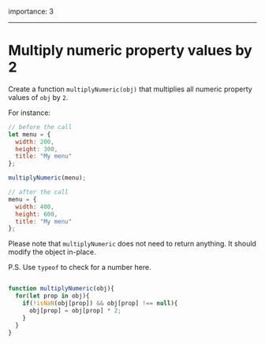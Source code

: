 importance: 3

---

# Multiply numeric property values by 2

Create a function `multiplyNumeric(obj)` that multiplies all numeric property values of `obj` by `2`.

For instance:

```js
// before the call
let menu = {
  width: 200,
  height: 300,
  title: "My menu"
};

multiplyNumeric(menu);

// after the call
menu = {
  width: 400,
  height: 600,
  title: "My menu"
};
```

Please note that `multiplyNumeric` does not need to return anything. It should modify the object in-place.

P.S. Use `typeof` to check for a number here.

```js

function multiplyNumeric(obj){
  for(let prop in obj){
    if(!isNaN(obj[prop]) && obj[prop] !== null){
      obj[prop] = obj[prop] * 2;
    }
  }
}

```
